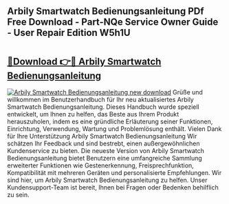 ## Arbily Smartwatch Bedienungsanleitung PDf Free Download - Part-NQe Service Owner Guide - User Repair Edition W5h1U

# <h2><a href="http://df07dg.blite.top/?on=Arbily+Smartwatch+Bedienungsanleitung">🔗Download 👉🔴 Arbily Smartwatch Bedienungsanleitung</a></h2>

[![Arbily Smartwatch Bedienungsanleitung new download](https://i.imgur.com/lujVjoI.png)](http://df07dg.blite.top/?on=Arbily+Smartwatch+Bedienungsanleitung)
Grüße und willkommen im Benutzerhandbuch für Ihr neu aktualisiertes Arbily Smartwatch Bedienungsanleitung. Dieses Handbuch wurde speziell entwickelt, um Ihnen zu helfen, das Beste aus Ihrem Produkt herauszuholen, indem es eine gründliche Erläuterung seiner Funktionen, Einrichtung, Verwendung, Wartung und Problemlösung enthält. Vielen Dank für Ihre Unterstützung Arbily Smartwatch Bedienungsanleitung Wir schätzen Ihr Feedback und sind bestrebt, einen außergewöhnlichen Kundenservice zu bieten. Die neueste Version von Arbily Smartwatch Bedienungsanleitung bietet Benutzern eine umfangreiche Sammlung erweiterter Funktionen wie Gestenerkennung, Freisprechfunktion, Kompatibilität mit mehreren Geräten und personalisierte Empfehlungen. Wir sind hier, um Arbily Smartwatch Bedienungsanleitung zu helfen. Unser Kundensupport-Team ist bereit, Ihnen bei Fragen oder Bedenken behilflich zu sein.
